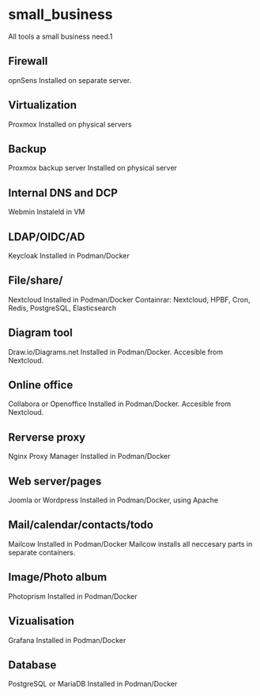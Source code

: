 # small_business
All tools a small business need.1

## Firewall
opnSens
Installed on separate server.

## Virtualization
Proxmox
Installed on physical servers

## Backup
Proxmox backup server
Installed on physical server

## Internal DNS and DCP
Webmin
Instaleld in VM

## LDAP/OIDC/AD
Keycloak
Installed in Podman/Docker

## File/share/
Nextcloud
Installed in Podman/Docker
Containrar: Nextcloud, HPBF, Cron, Redis, PostgreSQL, Elasticsearch

## Diagram tool
Draw.io/Diagrams.net
Installed in Podman/Docker.
Accesible from Nextcloud.

## Online office
Collabora or Openoffice
Installed in Podman/Docker.
Accesible from Nextcloud.

## Rerverse proxy
Nginx Proxy Manager
Installed in Podman/Docker

## Web server/pages
Joomla or Wordpress
Installed in Podman/Docker, using Apache

## Mail/calendar/contacts/todo
Mailcow
Installed in Podman/Docker
Mailcow installs all neccesary parts in separate containers.

## Image/Photo album
Photoprism
Installed in Podman/Docker

## Vizualisation
Grafana
Installed in Podman/Docker

## Database
PostgreSQL or MariaDB
Installed in Podman/Docker

